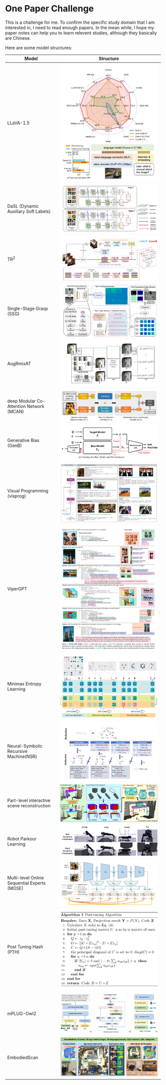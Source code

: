 # One Paper Challenge

This is a challenge for me. To confirm the specific study domain that I am interested in, I need to read enough papers. In the mean while, I hope my paper notes can help you to learn relevent studies, although they basically are Chinese.

Here are some model structures:

|Model|Structure|
|---|---|
|LLaVA-1.5|![LLaVA-1.5](./Fine-tuning/fig/LLaVA1.5.png)|
|DaSL (Dynamic Auxiliary Soft Labels)|![DaSL](./Neural%20Network/fig/DaSL.png)|
|$\text{TR}^2$|![TR2](./Robot%20Perception/Fig/TR2%20framework.png)|
|Single-Stage Grasp (SSG)|![SSG](./Robot%20Perception/Fig/SSGfig1.png)|
|AugRmixAT|![AugRmixAT](./Generalization/fig/AugRmixAT.png)|
|deep Modular Co-Attention Network (MCAN)|![MCAN](./Visual%20Question%20Answer/fig/MCAN.png)|
|Generative Bias (GenB)|![GenB](./Visual%20Question%20Answer/fig/GenB%20train%20bias%20model%20and%20discriminator.png)|
|Visual Programming (visprog)|![Visprog](./Visual%20Question%20Answer/fig/Visprog.png)|
|ViperGPT|![ViperGPT](./Visual%20Inference/fig/viperGPT.png)|
|Minimax Entropy Learning|![minimax entropy](./Congnition%20Learning/fig/Minimax%20Entropy%20Learning.png)|
|Neural-Symbolic Recursive Machine(NSR)|![NSR](./Congnition%20Learning/fig/deduction-abduction%20process.png)|
|Part-level interactive scene reconstruction|![part-level](./Robot%20Perception/Fig/Part-level%20interactive%20secne%20reconstruction.png)|
|Robot Parkour Learning|![Parkour](./Robot%20Locomotion/fig/parkour%20two-stage%20RL%20training.png)|
|Multi-level Online Sequential Experts (MOSE)|![MOSE](./Congnition%20Learning/fig/MOSE.png)|
|Post Tuning Hash (PTH)|![PTH](./Algorithm/fig/post%20tuning%20hash.png)|
|mPLUG-Owl2|![mPLUG-Owl2](./Big%20Model/fig/mPLUG-Owl2.png)|
|EmbodiedScan|![EmbodiedScan](./Robot%20Perception/Fig/EmbodiedScan.png)|
